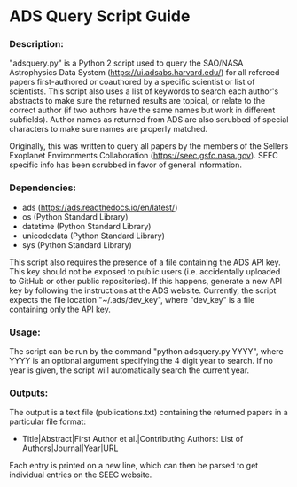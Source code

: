 # ADS Query Script Guide

### Description:
"adsquery.py" is a Python 2 script used to query the SAO/NASA Astrophysics Data System (https://ui.adsabs.harvard.edu/) for all refereed papers first-authored or coauthored by a specific scientist or list of scientists. This script also uses a list of keywords to search each author's abstracts to make sure the returned results are topical, or relate to the correct author (if two authors have the same names but work in different subfields). Author names as returned from ADS are also scrubbed of special characters to make sure names are properly matched.

Originally, this was written to query all papers by the members of the Sellers Exoplanet Environments Collaboration (https://seec.gsfc.nasa.gov). SEEC specific info has been scrubbed in favor of general information.

### Dependencies: 
- ads 			(https://ads.readthedocs.io/en/latest/)
- os 			(Python Standard Library)
- datetime		(Python Standard Library)
- unicodedata	(Python Standard Library)
- sys 			(Python Standard Library)

This script also requires the presence of a file containing the ADS API key. This key should not be exposed to public users (i.e. accidentally uploaded to GitHub or other public repositories). If this happens, generate a new API key by following the instructions at the ADS website. Currently, the script expects the file location "~/.ads/dev_key", where "dev_key" is a file containing only the API key.

### Usage:
The script can be run by the command "python adsquery.py YYYY", where YYYY is an optional argument specifying the 4 digit year to search. If no year is given, the script will automatically search the current year.

### Outputs:
The output is a text file (publications.txt) containing the returned papers in a particular file format:
- Title|Abstract|First Author et al.|Contributing Authors: List of Authors|Journal|Year|URL

Each entry is printed on a new line, which can then be parsed to get individual entries on the SEEC website.